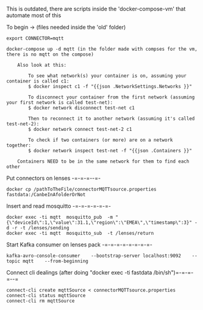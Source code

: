 This is outdated, there are scripts inside the 'docker-compose-vm' that automate most of this

To begin -> (files needed inside the 'old' folder)
	
	export CONNECTOR=mqtt
	
	docker-compose up -d mqtt (in the folder made with compses for the vm, there is no mqtt on the compose)
	
		Also look at this:
			
			To see what network(s) your container is on, assuming your container is called c1:
			$ docker inspect c1 -f "{{json .NetworkSettings.Networks }}"

			To disconnect your container from the first network (assuming your first network is called test-net):
			$ docker network disconnect test-net c1

			Then to reconnect it to another network (assuming it's called test-net-2):
			$ docker network connect test-net-2 c1

			To check if two containers (or more) are on a network together:
			$ docker network inspect test-net -f "{{json .Containers }}"
			
		Containers NEED to be in the same network for them to find each other

Put connectors on lenses -=-=-=--=-
	
	docker cp /pathToTheFile/connectorMQTTsource.properties  fastdata:/CanbeInAfolderOrNot

Insert and read mosquitto -=-=-=-=-=-=-

	docker exec -ti mqtt  mosquitto_pub  -m "{\"deviceId\":1,\"value\":31.1,\"region\":\"EMEA\",\"timestamp\":3}" -d -r -t /lenses/sending
	docker exec -ti mqtt  mosquitto_sub  -t /lenses/return


Start Kafka consumer on lenses pack -=-=-=-=-=-=-=-=-

	kafka-avro-console-consumer    --bootstrap-server localhost:9092    --topic mqtt    --from-beginning


Connect cli dealings (after doing "docker exec -ti fastdata /bin/sh")=-=-=-=--=

	connect-cli create mqttSource < connectorMQTTsource.properties
	connect-cli status mqttSource
	connect-cli rm mqttSource

